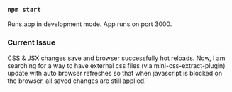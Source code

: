 ### `npm start`

Runs app in development mode.
App runs on port 3000.

### Current Issue

CSS & JSX changes save and browser successfully hot reloads. Now, I am searching for a way to have external css files (via mini-css-extract-plugin) update with auto browser refreshes so that when javascript is blocked on the browser, all saved changes are still applied.
